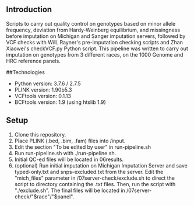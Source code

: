 ## Introduction
Scripts to carry out quality control on genotypes based on minor allele frequency, deviation from Hardy-Weinberg equilibrium, and missingness before imputation on Michigan and Sanger imputation servers, followed by VCF checks with WilL Rayner's pre-imputation checking scripts and Zhan Xiaowei's checkVCF.py Python script. This pipeline was written to carry out imputation on genotypes from 3 different races, on the 1000 Genome and HRC reference panels.

##Technologies
* Python version: 3.7.6 / 2.7.5
* PLINK version: 1.90b5.3
* VCFtools version: 0.1.13
* BCFtools version: 1.9 (using htslib 1.9)

## Setup
1. Clone this repository.
2. Place PLINK (.bed, .bim, .fam) files into /input.
2. Edit the section "To be edited by user" in run-pipeline.sh
3. Run run-pipeline.sh with ./run-pipeline.sh.
4. Initial QC-ed files will be located in 06results.
5. (optional) Run initial imputation on Michigan Imputation Server and save typed-only.txt and snps-excluded.txt from the server. Edit the "mich_files" parameter in /07server-check/exclude.sh to direct the script to directory containing the .txt files. Then, run the script with "./exclude.sh". The final files will be located in /07server-check/"$race"/"$panel".
